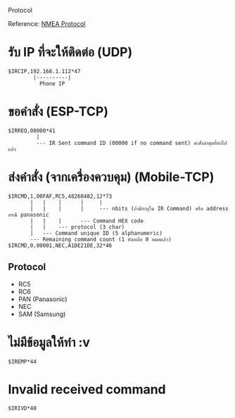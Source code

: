 Protocol

Reference: [NMEA Protocol](https://en.wikipedia.org/wiki/NMEA_0183)

# รับ IP ที่จะให้ติดต่อ (UDP)

```
$IRCIP,192.168.1.112*47
        |----------|
          Phone IP
```

# ขอคำสั่ง (ESP-TCP)
```
$IRREQ,00000*41
         |
         --- IR Sent command ID (00000 if no command sent) คำสั่งล่าสุดที่ทำไปแล้ว
```

# ส่งคำสั่ง (จากเครื่องควบคุม) (Mobile-TCP)
```
$IRCMD,1,00FAF,RC5,48260482,12*73
       |   |    |      |     |
       |   |    |      |     --- nbits (ถ้ามีระบุใน IR Command) หรือ address กรณี panasonic
       |   |    |      --- Command HEX code 
       |   |    --- protocol (3 char)
       |   --- Command unique ID (5 alphanumeric)
       --- Remaining command count (1 ยังเหลือ 0 หมดแล้ว)
$IRCMD,0,00001,NEC,A1DE21DE,32*46
```

## Protocol
- RC5
- RC6
- PAN (Panasonic)
- NEC
- SAM (Samsung)


# ไม่มีข้อมูลให้ทำ :v

```
$IREMP*44
```

# Invalid received command
```
$IRIVD*40
```